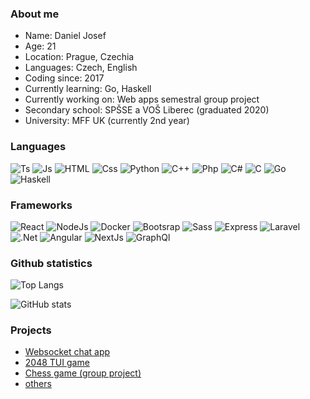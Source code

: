 ### About me

- Name: Daniel Josef
- Age: 21
- Location: Prague, Czechia
- Languages: Czech, English
- Coding since: 2017
- Currently learning: Go, Haskell
- Currently working on: Web apps semestral group project
- Secondary school: SPŠSE a VOŠ Liberec (graduated 2020)
- University: MFF UK (currently 2nd year)

### Languages

![Ts](https://img.shields.io/badge/TypeScript-007ACC?style=for-the-badge&logo=typescript&logoColor=white)
![Js](https://img.shields.io/badge/JavaScript-323330?style=for-the-badge&logo=javascript&logoColor=F7DF1E)
![HTML](https://img.shields.io/badge/HTML5-E34F26?style=for-the-badge&logo=html5&logoColor=white)
![Css](https://img.shields.io/badge/CSS3-1572B6?style=for-the-badge&logo=css3&logoColor=white)
![Python](https://img.shields.io/badge/Python-FFD43B?style=for-the-badge&logo=python&logoColor=blue)
![C++](https://img.shields.io/badge/C%2B%2B-00599C?style=for-the-badge&logo=c%2B%2B&logoColor=white)
![Php](https://img.shields.io/badge/PHP-777BB4?style=for-the-badge&logo=php&logoColor=white)
![C#](https://img.shields.io/badge/C%23-239120?style=for-the-badge&logo=c-sharp&logoColor=white)
![C](https://img.shields.io/badge/C-00599C?style=for-the-badge&logo=c&logoColor=white)
![Go](https://img.shields.io/badge/Go-00ADD8?style=for-the-badge&logo=go&logoColor=white)
![Haskell](https://img.shields.io/badge/Haskell-5D4F85?style=for-the-badge&logo=haskell&logoColor=white)

### Frameworks

![React](https://img.shields.io/badge/React-20232A?style=for-the-badge&logo=react&logoColor=61DAFB)
![NodeJs](https://img.shields.io/badge/Node.js-339933?style=for-the-badge&logo=nodedotjs&logoColor=white)
![Docker](https://img.shields.io/badge/Docker-2CA5E0?style=for-the-badge&logo=docker&logoColor=white)
![Bootsrap](https://img.shields.io/badge/Bootstrap-563D7C?style=for-the-badge&logo=bootstrap&logoColor=white)
![Sass](https://img.shields.io/badge/Sass-CC6699?style=for-the-badge&logo=sass&logoColor=white)
![Express](https://img.shields.io/badge/Express.js-000000?style=for-the-badge&logo=express&logoColor=white)
![Laravel](https://img.shields.io/badge/Laravel-FF2D20?style=for-the-badge&logo=laravel&logoColor=white)
![.Net](https://img.shields.io/badge/.NET-512BD4?style=for-the-badge&logo=dotnet&logoColor=white)
![Angular](https://img.shields.io/badge/Angular-DD0031?style=for-the-badge&logo=angular&logoColor=white)
![NextJs](https://img.shields.io/badge/next.js-000000?style=for-the-badge&logo=nextdotjs&logoColor=white)
![GraphQl](https://img.shields.io/badge/GraphQl-E10098?style=for-the-badge&logo=graphql&logoColor=white)

### Github statistics

![Top Langs](https://github-readme-stats.vercel.app/api/top-langs/?username=DanJsef&count_private=true&layout=compact&langs_count=10&theme=tokyonight&hide_border=true&hide=c%23,php,Twig,Shell,Blade)

![GitHub stats](https://github-readme-stats.vercel.app/api?username=DanJsef&show_icons=true&count_private=true&hide=contribs&theme=tokyonight&hide_border=true)

### Projects

- [Websocket chat app](https://github.com/DanJsef/mff_chat_app)
- [2048 TUI game](https://github.com/DanJsef/mff_2048_cpp)
- [Chess game (group project)](https://github.com/HumanFace/ChessProject)
- [others](https://github.com/DanJsef?tab=repositories)
